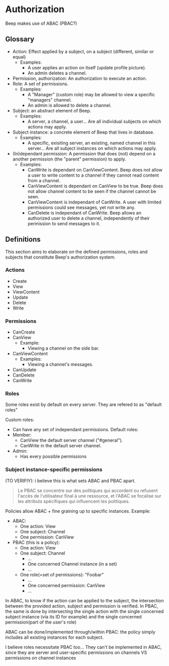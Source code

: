 # Authorization

Beep makes use of ABAC (PBAC?)

## Glossary

- Action: Effect applied by a subject, on a subject (different, similar or equal)
  - Examples:
    - A user applies an action on itself (update profile picture).
    - An admin deletes a channel.
- Permission, authorization: An authorization to execute an action.
- Role: A set of permissions.
  - Examples:
    - A "Manager" (custom role) may be allowed to view a specific "managers" channel.
    - An admin is allowed to delete a channel.
- Subject: an abstract element of Beep.
  - Examples:
    - A server, a channel, a user... Are all individual subjects on which actions may apply.
- Subject instance: a concrete element of Beep that lives in database.
  - Examples:
    - A specific, exisiting server, an existing, named channel in this server... Are all subject instances on which actions may apply.
- (In)dependant permission: A permission that does (not) depend on a another permission (the "parent" permission) to apply.
  - Examples:
    - CanWrite is dependant on CanViewContent. Beep does not allow a user to write content to a channel if they cannot read content from a channel.
    - CanViewContent is dependant on CanView to be true. Beep does not allow channel content to be seen if the channel cannot be seen.
    - CanViewContent is independant of CanWrite. A user with limited permissions could see messages, yet not write any.
    - CanDelete is independant of CanWrite. Beep allows an authorized user to delete a channel, independently of their permission to send messages to it.

## Definitions

This section aims to elaborate on the defined permissions, roles and subjects that constitute Beep's authorization system.

### Actions

- Create
- View
- ViewContent
- Update
- Delete
- Write

### Permissions

- CanCreate
- CanView
  - Example:
    - Viewing a channel on the side bar.
- CanViewContent
  - Examples:
    - Viewing a channel's messages.
- CanUpdate
- CanDelete
- CanWrite

### Roles

Some roles exist by default on every server. They are refered to as "default roles"

Custom roles:
- Can have any set of independant permissions.
Default roles:
- Member:
  - CanView the default server channel ("#general").
  - CanWrite in the default server channel.
- Admin:
  - Has every possible permissions

### Subject instance-specific permissions
(TO VERIFIY): i believe this is what sets ABAC and PBAC apart.
> Le PBAC se concentre sur des politiques qui accordent ou refusent l'accès de l'utilisateur final à une ressource, et l'ABAC se focalise sur les attributs spécifiques qui influencent les politiques.

Policies allow ABAC + fine graining up to specific instances.
Example:
- ABAC:
  - One action: View
  - One subject: Channel
  - One permission: CanView
- PBAC (this is a policy):
  - One action: View
  - One subject: Channel
    - ...
    - One concerned Channel instance (in a set)
    - ...
  - One role(=set of permissions): "Foobar"
    - ...
    - One concerned permission: CanView
    - ...

In ABAC, to know if the action can be applied to the subject, the intersection between the provided action, subject and permission is verified.
In PBAC, the same is done by intersecting the single action with the single concerned subject instance (via its ID for example) and the single concerned permission(part of the user's role)

ABAC can be done/implemented through/within PBAC: the policy simply includes all existing instances for each subject.

I believe roles necessitate PBAC too... They can't be implemented in ABAC, since they are server and user-specific
permissions on channels VS permissions on channel instances
